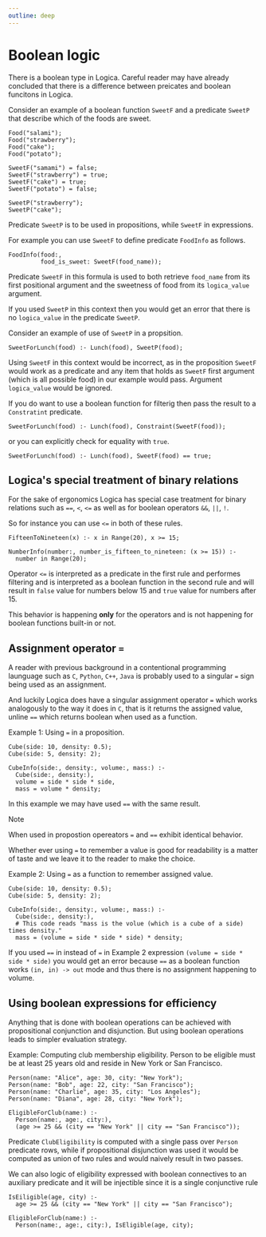```yaml
---
outline: deep
---
```

# Boolean logic

There is a boolean type in Logica. Careful reader may have already concluded that there is a difference
between preicates and boolean funcitons in Logica.

Consider an example of a boolean function `SweetF` and a predicate `SweetP` that describe which of the foods
are sweet.

```
Food("salami");
Food("strawberry");
Food("cake");
Food("potato");

SweetF("samami") = false;
SweetF("strawberry") = true;
SweetF("cake") = true;
SweetF("potato") = false;

SweetP("strawberry");
SweetP("cake");
```

Predicate `SweetP` is to be used in propositions, while `SweetF` in expressions.

For example you can use `SweetF` to define predicate `FoodInfo` as follows.

```
FoodInfo(food:,
         food_is_sweet: SweetF(food_name));
```

Predicate `SweetF` in this formula is used to both retrieve `food_name` from its first positional
argument and the sweetness of food from its `logica_value` argument.

If you used `SweetP` in this context then you would get an error that there is no `logica_value` in
the predicate `SweetP`.

Consider an example of use of `SweetP` in a propsition.

```
SweetForLunch(food) :- Lunch(food), SweetP(food);
```

Using `SweetF` in this context would be incorrect, as in the proposition `SweetF` would work as a predicate
and any item that holds as `SweetF` first argument (which is all possible food) in our example would
pass. Argument `logica_value` would be ignored.

If you do want to use a boolean function for filterig then pass the result to a `Constratint` predicate.

```
SweetForLunch(food) :- Lunch(food), Constraint(SweetF(food));
```

or you can explicitly check for equality with `true`.

```
SweetForLunch(food) :- Lunch(food), SweetF(food) == true;
```


## Logica's special treatment of binary relations

For the sake of ergonomics Logica has special case treatment for binary relations such as
`==`, `<`, `<=` as well as for boolean operators `&&`, `||`, `!`.

So for instance you can use `<=` in both of these rules.

```
FifteenToNineteen(x) :- x in Range(20), x >= 15;

NumberInfo(number:, number_is_fifteen_to_nineteen: (x >= 15)) :-
  number in Range(20);
```

Operator `<=` is interpreted as a predicate in the first rule and performes filtering
and is interpreted as a boolean function in the second rule and will result
in `false` value for numbers below 15 and `true` value for numbers after 15.

This behavior is happening **only** for the operators and is not happening for
boolean functions built-in or not.

## Assignment operator `=`

A reader with previous background in a contentional programming launguage such as `C`, `Python`, `C++`, `Java` 
is probably used to a singular `=` sign being used as an assignment.

And luckily Logica does have a singular assignment operator `=` which works analogously to the way it does in `C`,
that is it returns the assigned value, unline `==` which returns boolean when used as a function.


Example 1: Using `=` in a proposition.

```
Cube(side: 10, density: 0.5);
Cube(side: 5, density: 2);

CubeInfo(side:, density:, volume:, mass:) :-
  Cube(side:, density:),
  volume = side * side * side,
  mass = volume * density;
```

In this example we may have used `==` with the same result.

> [!NOTE]
> When used in propostion opereators `=` and `==` exhibit identical behavior.

Whether ever using `=` to remember a value is good for readability is a matter
of taste and we leave it to the reader to make the choice.

Example 2: Using `=` as a function to remember assigned value.

```
Cube(side: 10, density: 0.5);
Cube(side: 5, density: 2);

CubeInfo(side:, density:, volume:, mass:) :-
  Cube(side:, density:),
  # This code reads "mass is the volue (which is a cube of a side) times density."
  mass = (volume = side * side * side) * density;
```

If you used `==` in instead of `=` in Example 2 expression `(volume = side * side * side)`
you would get an error because `==` as a boolean function works `(in, in) -> out` mode and thus
there is no assignment happening to volume.

## Using boolean expressions for efficiency

Anything that is done with boolean operations can be achieved with propositional conjunction and
disjunction. But using boolean operations leads to simpler evaluation strategy.

Example: Computing club membership eligibility. Person to be eligible must be at least 25 years old and
reside in New York or San Francisco.

```
Person(name: "Alice", age: 30, city: "New York");
Person(name: "Bob", age: 22, city: "San Francisco");
Person(name: "Charlie", age: 35, city: "Los Angeles");
Person(name: "Diana", age: 28, city: "New York");

EligibleForClub(name:) :-
  Person(name:, age:, city:),
  (age >= 25 && (city == "New York" || city == "San Francisco"));
```

Predicate `ClubEligibility` is computed with a single pass over `Person` predicate rows, while if
propositional disjunction was used it would be computed as union of two rules and would naively
result in two passes.

We can also logic of eligibility expressed with boolean connectives to an auxiliary predicate
and it will be injectible since it is a single conjunctive rule

```
IsEiligible(age, city) :-
  age >= 25 && (city == "New York" || city == "San Francisco");

EligibleForClub(name:) :-
  Person(name:, age:, city:), IsEligible(age, city);
```
